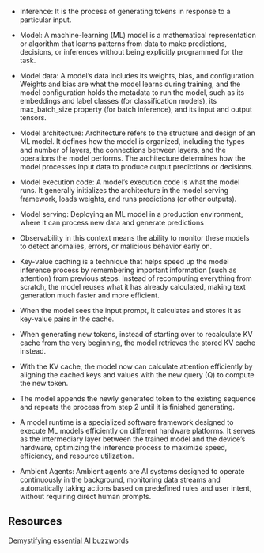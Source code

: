 - Inference: It is the process of generating tokens in response to a particular input.

- Model: A machine-learning (ML) model is a mathematical representation or algorithm that learns patterns from data to make predictions, decisions, or inferences without being explicitly programmed for the task.

- Model data: A model’s data includes its weights, bias, and configuration. Weights and bias are what the model learns during training, and the model configuration holds the metadata to run the model, such as its embeddings and label classes (for classification models), its max_batch_size property (for batch inference), and its input and output tensors.
- Model architecture: Architecture refers to the structure and design of an ML model. It defines how the model is organized, including the types and number of layers, the connections between layers, and the operations the model performs. The architecture determines how the model processes input data to produce output predictions or decisions.
- Model execution code: A model’s execution code is what the model runs. It generally initializes the architecture in the model serving framework, loads weights, and runs predictions (or other outputs).
- Model serving: Deploying an ML model in a production environment, where it can process new data and generate predictions
- Observability in this context means the ability to monitor these models to detect anomalies, errors, or malicious behavior early on.
- Key-value caching is a technique that helps speed up the model inference process by remembering important information (such as attention) from previous steps. Instead of recomputing everything from scratch, the model reuses what it has already calculated, making text generation much faster and more efficient.


- When the model sees the input prompt, it calculates and stores it as key-value pairs in the cache.

- When generating new tokens, instead of starting over to recalculate KV cache from the very beginning, the model retrieves the stored KV cache instead.

- With the KV cache, the model now can calculate attention efficiently by aligning the cached keys and values with the new query (Q) to compute the new token.

- The model appends the newly generated token to the existing sequence and repeats the process from step 2 until it is finished generating.


- A model runtime is a specialized software framework designed to execute ML models efficiently on different hardware platforms. It serves as the intermediary layer between the trained model and the device’s hardware, optimizing the inference process to maximize speed, efficiency, and resource utilization.
- Ambient Agents: Ambient agents are AI systems designed to operate continuously in the background, monitoring data streams and automatically taking actions based on predefined rules and user intent, without requiring direct human prompts.


## Resources
[Demystifying essential AI buzzwords](https://blogs.oracle.com/fusioninsider/post/demystifying-essential-ai-buzzwords)
